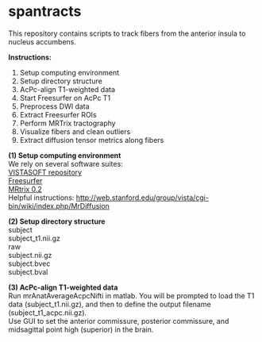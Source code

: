 # spantracts

This repository contains scripts to track fibers from the anterior insula to nucleus accumbens.

<b>Instructions: </b></br>
1) Setup computing environment </br>
2) Setup directory structure </br>
3) AcPc-align T1-weighted data </br>
4) Start Freesurfer on AcPc T1 </br>
5) Preprocess DWI data </br>
6) Extract Freesurfer ROIs </br>
7) Perform MRTrix tractography </br>
8) Visualize fibers and clean outliers </br>
9) Extract diffusion tensor metrics along fibers </br>

<b>(1) Setup computing environment </b></br>
We rely on several software suites: </br> 
<a href="https://github.com/vistalab/vistasoft">VISTASOFT repository </a></br>
<a href="https://surfer.nmr.mgh.harvard.edu/fswiki/DownloadAndInstall">Freesurfer </a></br>
<a href ="http://jdtournier.github.io/mrtrix-0.2/">MRtrix 0.2</a></br>
Helpful instructions: http://web.stanford.edu/group/vista/cgi-bin/wiki/index.php/MrDiffusion

<b>(2) Setup directory structure </b></br>
subject </br>
  subject_t1.nii.gz </br>
  raw </br>
    subject.nii.gz </br>
    subject.bvec </br>
    subject.bval </br>

<b>(3) AcPc-align T1-weighted data </b></br>
Run mrAnatAverageAcpcNifti in matlab. You will be prompted to load the T1 data (subject_t1.nii.gz), and then to define the output filename (subject_t1_acpc.nii.gz). </br>
Use GUI to set the anterior commissure, posterior commissure, and midsagittal point high (superior) in the brain. </br>


